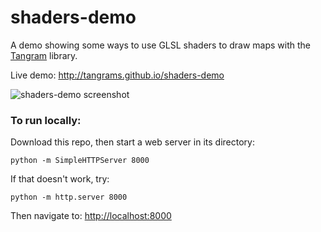 # shaders-demo

A demo showing some ways to use GLSL shaders to draw maps with the [Tangram](http://github.com/tangrams/tangram) library.

Live demo: http://tangrams.github.io/shaders-demo

![shaders-demo screenshot](https://cloud.githubusercontent.com/assets/459970/6629447/7fa6bf9a-c8e4-11e4-86ba-90d108237e48.png)

### To run locally:

Download this repo, then start a web server in its directory:

    python -m SimpleHTTPServer 8000
    
If that doesn't work, try:

    python -m http.server 8000
    
Then navigate to: [http://localhost:8000](http://localhost:8000)
